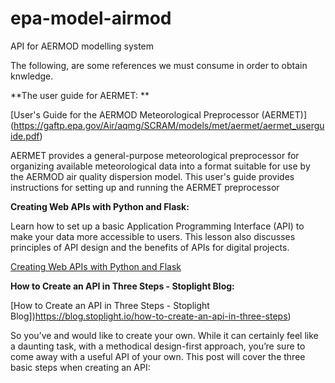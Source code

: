 # epa-model-airmod

API for AERMOD modelling system

The following, are some references we must consume in order to obtain knwledge.

**The user guide for AERMET: **

[User's Guide for the AERMOD Meteorological Preprocessor (AERMET)] (https://gaftp.epa.gov/Air/aqmg/SCRAM/models/met/aermet/aermet_userguide.pdf)

AERMET provides a general-purpose meteorological preprocessor for organizing
available meteorological data into a format suitable for use by the AERMOD air quality
dispersion model. This user's guide provides instructions for setting up and running the
AERMET preprocessor

**Creating Web APIs with Python and Flask:**

Learn how to set up a basic Application Programming Interface (API) to make your data more accessible to users. This lesson also discusses principles of API design and the benefits of APIs for digital projects.

[Creating Web APIs with Python and Flask](https://programminghistorian.org/en/lessons/creating-apis-with-python-and-flask)

**How to Create an API in Three Steps - Stoplight Blog:**

[How to Create an API in Three Steps - Stoplight Blog])https://blog.stoplight.io/how-to-create-an-api-in-three-steps)

So you’ve  and would like to create your own. While it can certainly feel like a daunting task, with a methodical design-first approach, you’re sure to come away with a useful API of your own. This post will cover the three basic steps when creating an API:

<!--
=====================================================================
-->
